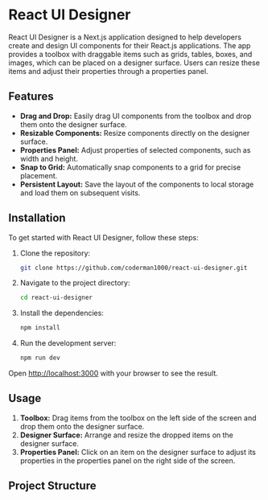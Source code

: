 # React UI Designer

React UI Designer is a Next.js application designed to help developers create and design UI components for their React.js applications. The app provides a toolbox with draggable items such as grids, tables, boxes, and images, which can be placed on a designer surface. Users can resize these items and adjust their properties through a properties panel.

## Features

- **Drag and Drop:** Easily drag UI components from the toolbox and drop them onto the designer surface.
- **Resizable Components:** Resize components directly on the designer surface.
- **Properties Panel:** Adjust properties of selected components, such as width and height.
- **Snap to Grid:** Automatically snap components to a grid for precise placement.
- **Persistent Layout:** Save the layout of the components to local storage and load them on subsequent visits.

## Installation

To get started with React UI Designer, follow these steps:

1. Clone the repository:
    ```bash
    git clone https://github.com/coderman1000/react-ui-designer.git
    ```
2. Navigate to the project directory:
    ```bash
    cd react-ui-designer
    ```
3. Install the dependencies:
    ```bash
    npm install
    ```
4. Run the development server:
    ```bash
    npm run dev
    ```

Open [http://localhost:3000](http://localhost:3000) with your browser to see the result.

## Usage

1. **Toolbox:** Drag items from the toolbox on the left side of the screen and drop them onto the designer surface.
2. **Designer Surface:** Arrange and resize the dropped items on the designer surface.
3. **Properties Panel:** Click on an item on the designer surface to adjust its properties in the properties panel on the right side of the screen.

## Project Structure

